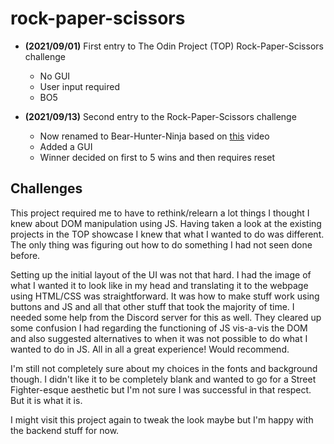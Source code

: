 # rock-paper-scissors

- **(2021/09/01)** First entry to The Odin Project (TOP) Rock-Paper-Scissors challenge
  - No GUI
  - User input required
  - BO5

- **(2021/09/13)** Second entry to the Rock-Paper-Scissors challenge
  - Now renamed to Bear-Hunter-Ninja based on [this](https://www.youtube.com/watch?v=AhFbbq0zpHY) video
  - Added a GUI
  - Winner decided on first to 5 wins and then requires reset

## Challenges
This project required me to have to rethink/relearn a lot things I thought I knew about DOM manipulation using JS. Having taken a look at the existing projects in the TOP showcase I knew that what I wanted to do was different. The only thing was figuring out how to do something I had not seen done before. 

Setting up the initial layout of the UI was not that hard. I had the image of what I wanted it to look like in my head and translating it to the webpage using HTML/CSS was straightforward. It was how to make stuff work using buttons and JS and all that other stuff that took the majority of time. I needed some help from the Discord server for this as well. They cleared up some confusion I had regarding the functioning of JS vis-a-vis the DOM and also suggested alternatives to when it was not possible to do what I wanted to do in JS. All in all a great experience! Would recommend.

I'm still not completely sure about my choices in the fonts and background though. I didn't like it to be completely blank and wanted to go for a Street Fighter-esque aesthetic but I'm not sure I was successful in that respect. But it is what it is.

I might visit this project again to tweak the look maybe but I'm happy with the backend stuff for now.